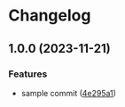 # Changelog

## 1.0.0 (2023-11-21)


### Features

* sample commit ([4e295a1](https://github.com/jpJuni0r/snyk-test/commit/4e295a15b6f6165cabf3cb18fa499fd87a354f85))

